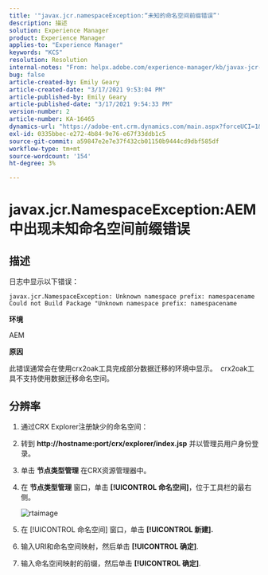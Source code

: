 ```yaml
---
title: '"javax.jcr.namespaceException:“未知的命名空间前缀错误”'
description: 描述
solution: Experience Manager
product: Experience Manager
applies-to: "Experience Manager"
keywords: "KCS"
resolution: Resolution
internal-notes: "From: helpx.adobe.com/experience-manager/kb/javax-jcr-NamespaceException-Unknown-namespace-prefix-error-in-AEM.html"
bug: false
article-created-by: Emily Geary
article-created-date: "3/17/2021 9:53:04 PM"
article-published-by: Emily Geary
article-published-date: "3/17/2021 9:54:33 PM"
version-number: 2
article-number: KA-16465
dynamics-url: "https://adobe-ent.crm.dynamics.com/main.aspx?forceUCI=1&pagetype=entityrecord&etn=knowledgearticle&id=c1f6b325-6b87-eb11-a812-000d3a593216"
exl-id: 0335bbec-e272-4b84-9e76-e67f33ddb1c5
source-git-commit: a59847e2e7e37f432cb01150b9444cd9dbf585df
workflow-type: tm+mt
source-wordcount: '154'
ht-degree: 3%

---
```


# javax.jcr.NamespaceException:AEM中出现未知命名空间前缀错误

## 描述


日志中显示以下错误：

```
javax.jcr.NamespaceException: Unknown namespace prefix: namespacename
Could not Build Package "Unknown namespace prefix: namespacename
```

<b>环境</b>

AEM

<b>原因</b>

此错误通常会在使用crx2oak工具完成部分数据迁移的环境中显示。  crx2oak工具不支持使用数据迁移命名空间。

## 分辨率

1. 通过CRX Explorer注册缺少的命名空间：
1. 转到 <b>http://hostname:port/crx/explorer/index.jsp</b> 并以管理员用户身份登录。
1. 单击 <b>节点类型管理</b> 在CRX资源管理器中。
1. 在 <b>节点类型管理</b> 窗口，单击 <b>[!UICONTROL 命名空间]</b>，位于工具栏的最右侧。

   ![rtaimage](https://helpx.adobe.com/content/dam/help/en/experience-manager/kb/javax-jcr-NamespaceException-Unknown-namespace-prefix-error-in-AEM/_jcr_content/main-pars/procedure/proc_par/step_2/step_par/image/rtaimage.png "rtaimage")

1. 在 [!UICONTROL 命名空间] 窗口，单击 <b>[!UICONTROL 新建].</b>
1. 输入URI和命名空间映射，然后单击 <b>[!UICONTROL 确定]</b>.
1. 输入命名空间映射的前缀，然后单击 <b>[!UICONTROL 确定]</b>.
